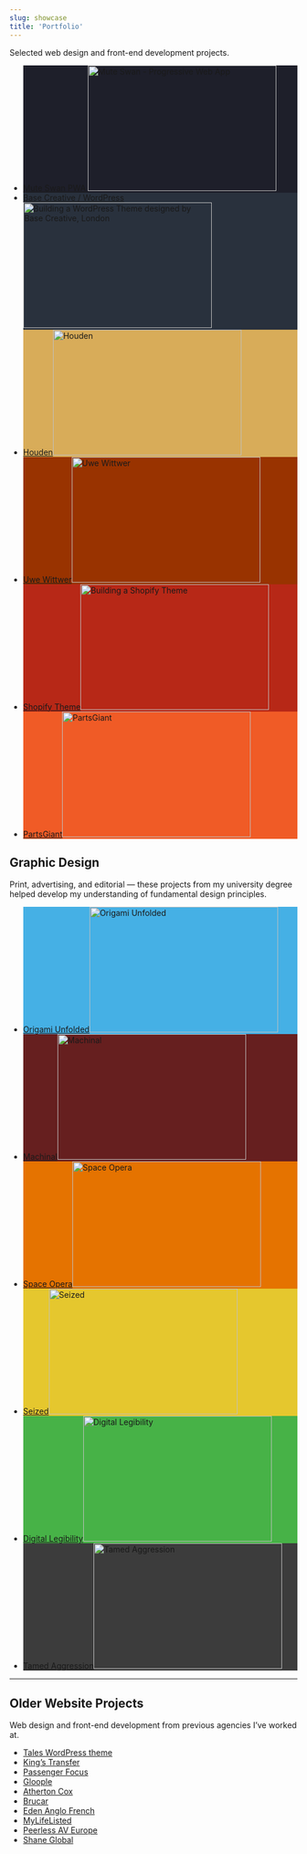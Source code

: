 ```yaml
---
slug: showcase
title: 'Portfolio'
---
```

Selected web design and front-end development projects.

<ul class="List List--folio">
  <li style="background-color: rgb(30, 31, 42);">
    <a href="/2020/06/08/pwa-web-crypto-encryption-auto-sign-in-redux-persist/">
      <span class="Hidden">Mute Swan PWA</span>
      <img
        loading="lazy"
        srcset="/images/portfolio/muteswan@1x.png, /images/portfolio/muteswan@2x.png 2x"
        src="/images/portfolio/muteswan@1x.png"
        alt="Mute Swan - Progressive Web App"
        width="330"
        height="220"
      />
    </a>
  </li>
  <li style="background-color: rgb(41, 49, 61);">
    <a href="/2016/07/14/building-a-wordpress-theme/">
      <span class="Hidden">Base Creative / WordPress</span>
      <img src="/images/portfolio/bcwordpress.png" alt="Building a WordPress Theme designed by Base Creative, London" loading="lazy" width="330" height="220" />
    </a>
  </li>
  <li style="background-color: rgb(216, 172, 89);">
    <a href="/2015/03/18/responsive-design-for-houden/">
      <span class="Hidden">Houden</span><img  src="/images/portfolio/houden.png" alt="Houden" loading="lazy" width="330" height="220" />
    </a>
  </li>
  <li style="background-color: rgb(153, 51, 0);">
    <a href="/2014/05/07/responsive-design-for-uwe-wittwer/">
      <span class="Hidden">Uwe Wittwer</span><img  src="/images/portfolio/uwewittwer.png" alt="Uwe Wittwer" loading="lazy" width="330" height="220" />
    </a>
  </li>
  <li style="background-color: rgb(183, 40, 23);">
    <a href="/2016/10/10/building-a-shopify-theme/">
      <span class="Hidden">Shopify Theme</span><img  src="/images/portfolio/stshopify.png" alt="Building a Shopify Theme" loading="lazy" width="330" height="220" />
    </a>
  </li>
  <li style="background-color: rgb(240, 91, 38);">
    <a href="/2016/01/04/css-framework-for-partsgiant/">
      <span class="Hidden">PartsGiant</span><img  src="/images/portfolio/partsgiant.jpg" alt="PartsGiant" loading="lazy" width="330" height="220" />
    </a>
  </li>
</ul>

## Graphic Design

Print, advertising, and editorial — these projects from my university degree helped develop my understanding of fundamental design principles.

<ul class="List List--folio">
  <li style="background-color: rgb(69, 176, 229);">
    <a href="/showcase/origami-unfolded/">
      <span class="Hidden">Origami Unfolded</span><img  src="/images/portfolio/origami.jpg" alt="Origami Unfolded" loading="lazy" width="330" height="220" />
    </a>
  </li>
  <li style="background-color: rgb(102, 31, 31);">
    <a href="/showcase/machinal/">
      <span class="Hidden">Machinal</span><img  src="/images/portfolio/machinal.jpg" alt="Machinal" loading="lazy" width="330" height="220" />
    </a>
  </li>
  <li style="background-color: rgb(229, 115, 0);">
    <a href="/showcase/space-opera/">
      <span class="Hidden">Space Opera</span><img  src="/images/portfolio/space.jpg" alt="Space Opera" loading="lazy" width="330" height="220" />
    </a>
  </li>
  <li style="background-color: rgb(229, 199, 46);">
    <a href="/showcase/seized/">
      <span class="Hidden">Seized</span><img  src="/images/portfolio/seized.jpg" alt="Seized" loading="lazy" width="330" height="220" />
    </a>
  </li>
  <li style="background-color: rgb(71, 178, 71);">
    <a href="/showcase/digital-legibility/">
      <span class="Hidden">Digital Legibility</span><img  src="/images/portfolio/digital.jpg" alt="Digital Legibility" loading="lazy" width="330" height="220" />
    </a>
  </li>
  <li style="background-color: rgb(60, 60, 60);">
    <a href="/showcase/tamed-aggression/">
      <span class="Hidden">Tamed Aggression</span><img  src="/images/portfolio/tamed.jpg" alt="Tamed Aggression" loading="lazy" width="330" height="220" />
    </a>
  </li>
</ul>

* * *

## Older Website Projects

Web design and front-end development from previous agencies I’ve worked at.

<ul>
  <li><a href="/2014/02/17/introducing-tales/">Tales WordPress theme</a></li>
  <li><a href="/2013/08/09/responsive-design-for-kings-transfer/">King’s Transfer</a></li>
  <li><a href="/2012/06/17/passenger-focus-responsive-web-design-case-study/">Passenger Focus</a></li>
  <li><a href="/2013/01/28/gloople-responsive-design-review/">Gloople</a></li>
  <li><a href="/showcase/atherton-cox/">Atherton Cox</a></li>
  <li><a href="/showcase/brucar/">Brucar</a></li>
  <li><a href="/showcase/eden-anglo-french/">Eden Anglo French</a></li>
  <li><a href="/showcase/my-life-listed/">MyLifeListed</a></li>
  <li><a href="/showcase/peerless-av-europe/">Peerless AV Europe</a></li>
  <li><a href="/showcase/shane-global/">Shane Global</a></li>
</ul>
